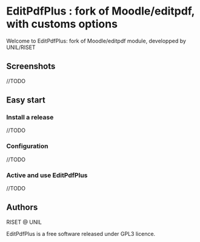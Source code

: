 # EditPdfPlus : fork of Moodle/editpdf, with customs options
Welcome to EditPdfPlus: fork of Moodle/editpdf module, developped by UNIL/RISET

## Screenshots
//TODO

## Easy start
### Install a release
//TODO

### Configuration
//TODO

### Active and use EditPdfPlus
//TODO

## Authors
RISET @ UNIL

EditPdfPlus is a free software released under GPL3 licence.